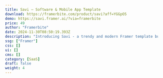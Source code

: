 ```yaml
---
title: Savi — Software & Mobile App Template
download: https://framerbite.com/product/savi?aff=YGGpO5
demo: https://savi.framer.ai/?via=framerbite
price: 49
author: "Framerbite"
date: 2024-11-30T08:50:19.393Z
description: "Introducing Savi - a trendy and modern Framer template built for Software & Mobile App landing page and websites."
ssg: ["Framer"]
css: []
ui: []
cms: []
category: [SaaS]
draft: false
weight: 4
---
```

